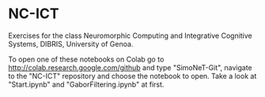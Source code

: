 # NC-ICT
Exercises for the class Neuromorphic Computing and Integrative Cognitive Systems, DIBRIS, University of Genoa.

To open one of these notebooks on Colab go to http://colab.research.google.com/github and type "SimoNeT-Git", navigate to the "NC-ICT" repository and choose the notebook to open. Take a look at "Start.ipynb" and "GaborFiltering.ipynb" at first.
